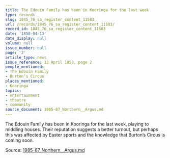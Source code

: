 ```yaml
---
title: The Edouin Family has been in Kooringa for the last week
type: records
slug: 1845_76_sa_register_content_11583
url: /records/1845_76_sa_register_content_11583/
record_id: 1845_76_sa_register_content_11583
date: '1858-04-13'
date_display: null
volume: null
issue_number: null
page: '2'
article_type: news
issue_reference: 13 April 1858, page 2
people_mentioned:
- The Edouin Family
- Burton’s Circus
places_mentioned:
- Kooringa
topics:
- entertainment
- theatre
- community
source_document: 1985-87_Northern__Argus.md
---
```


The Edouin Family has been in Kooringa for the last week, playing to middling houses.  Their reputation suggests a better turnout, but perhaps this was affected by Easter sports and the knowledge that Burton’s Circus is coming soon.

Source: [1985-87_Northern__Argus.md](/downloads/markdown/1985-87_Northern__Argus.md)
